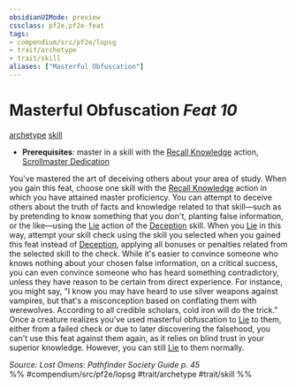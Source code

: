 ```yaml
---
obsidianUIMode: preview
cssclass: pf2e,pf2e-feat
tags:
- compendium/src/pf2e/lopsg
- trait/archetype
- trait/skill
aliases: ["Masterful Obfuscation"]
---
```

# Masterful Obfuscation  *Feat 10*  
[archetype](rules/traits/archetype.md "Archetype Feat Trait")  [skill](rules/traits/skill.md "Skill Feat Trait")  

- **Prerequisites**: master in a skill with the [Recall Knowledge](rules/actions/recall-knowledge.md) action, [Scrollmaster Dedication](compendium/feats/scrollmaster-dedication-locg.md)

You've mastered the art of deceiving others about your area of study. When you gain this feat, choose one skill with the [Recall Knowledge](rules/actions/recall-knowledge.md) action in which you have attained master proficiency. You can attempt to deceive others about the truth of facts and knowledge related to that skill—such as by pretending to know something that you don't, planting false information, or the like—using the [Lie](rules/actions/lie.md) action of the [Deception](compendium/skills.md#Deception) skill. When you [Lie](rules/actions/lie.md) in this way, attempt your skill check using the skill you selected when you gained this feat instead of [Deception](compendium/skills.md#Deception), applying all bonuses or penalties related from the selected skill to the check. While it's easier to convince someone who knows nothing about your chosen false information, on a critical success, you can even convince someone who has heard something contradictory, unless they have reason to be certain from direct experience. For instance, you might say, "I know you may have heard to use silver weapons against vampires, but that's a misconception based on conflating them with werewolves. According to all credible scholars, cold iron will do the trick." Once a creature realizes you've used masterful obfuscation to [Lie](rules/actions/lie.md) to them, either from a failed check or due to later discovering the falsehood, you can't use this feat against them again, as it relies on blind trust in your superior knowledge. However, you can still [Lie](rules/actions/lie.md) to them normally.

*Source: Lost Omens: Pathfinder Society Guide p. 45*  
%% #compendium/src/pf2e/lopsg #trait/archetype #trait/skill %%